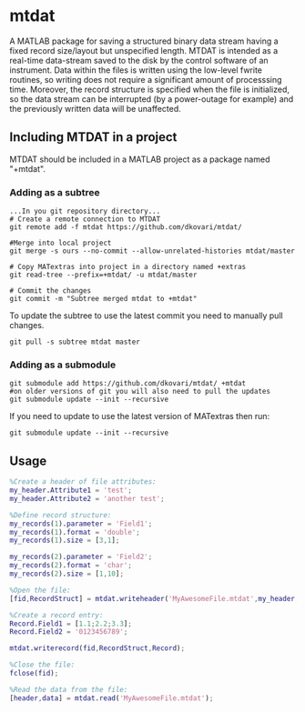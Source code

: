 # mtdat
A MATLAB package for saving a structured binary data stream having a fixed record size/layout but unspecified length. MTDAT is intended as a real-time data-stream saved to the disk by the control software of an instrument. Data within the files is written using the low-level fwrite routines, so writing does not require a significant amount of processsing time. Moreover, the record structure is specified when the file is initialized, so the data stream can be interrupted (by a power-outage for example) and the previously written data will be unaffected.
## Including MTDAT in a project
MTDAT should be included in a MATLAB project as a package named "+mtdat".
### Adding as a subtree
```
...In you git repository directory...
# Create a remote connection to MTDAT
git remote add -f mtdat https://github.com/dkovari/mtdat/

#Merge into local project
git merge -s ours --no-commit --allow-unrelated-histories mtdat/master

# Copy MATextras into project in a directory named +extras
git read-tree --prefix=+mtdat/ -u mtdat/master

# Commit the changes
git commit -m "Subtree merged mtdat to +mtdat"
```
To update the subtree to use the latest commit you need to manually pull changes.
```
git pull -s subtree mtdat master
```
### Adding as a submodule
```
git submodule add https://github.com/dkovari/mtdat/ +mtdat
#on older versions of git you will also need to pull the updates
git submodule update --init --recursive
```
If you need to update to use the latest version of MATextras then run:
```
git submodule update --init --recursive
```
## Usage
```matlab
%Create a header of file attributes:
my_header.Attribute1 = 'test';
my_header.Attribute2 = 'another test';

%Define record structure:
my_records(1).parameter = 'Field1';
my_records(1).format = 'double';
my_records(1).size = [3,1];

my_records(2).parameter = 'Field2';
my_records(2).format = 'char';
my_records(2).size = [1,10];

%Open the file:
[fid,RecordStruct] = mtdat.writeheader('MyAwesomeFile.mtdat',my_header,my_records);

%Create a record entry:
Record.Field1 = [1.1;2.2;3.3];
Record.Field2 = '0123456789';

mtdat.writerecord(fid,RecordStruct,Record);

%Close the file:
fclose(fid);

%Read the data from the file:
[header,data] = mtdat.read('MyAwesomeFile.mtdat');
```
